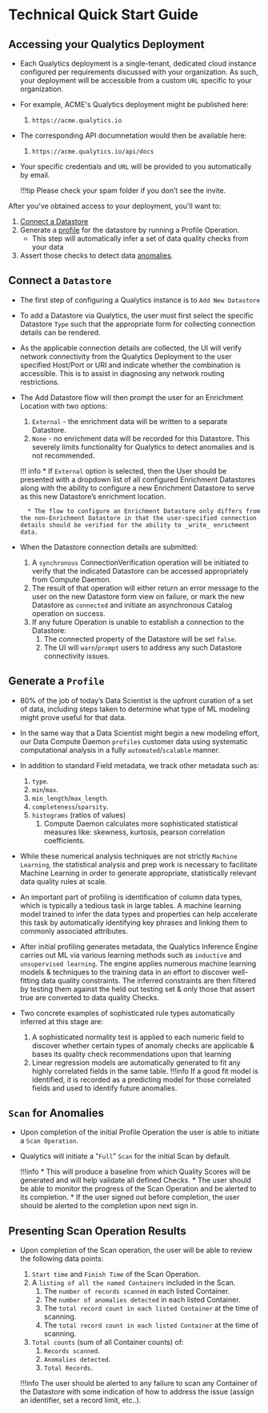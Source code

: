 # Technical Quick Start Guide

## Accessing your Qualytics Deployment

* Each Qualytics deployment is a single-tenant, dedicated cloud instance configured per requirements discussed with your organization. As such, your deployment will be accessible from a custom `URL` specific to your organization.

* For example, ACME's Qualytics deployment might be published here:
    1. `https://acme.qualytics.io`

* The corresponding API documnetation would then be available here:
    1. `https://acme.qualytics.io/api/docs`

* Your specific credentials and `URL` will be provided to you automatically by email.

    !!!tip
        Please check your spam folder if you don’t see the invite.

After you've obtained access to your deployment, you'll want to:

1. [Connect a Datastore](/datastores/what-is-datastore)
2. Generate a [profile](/glossary#profile) for the datastore by running a Profile Operation.
    - This step will automatically infer a set of data quality checks from your data
4. Assert those checks to detect data [anomalies](/glossary#anomaly).
 


## Connect a <a id="1">`Datastore`</a>

* The first step of configuring a Qualytics instance is to `Add New Datastore`

* To add a Datastore via Qualytics, the user must first select the specific Datastore `Type` such that the appropriate form for collecting connection details can be rendered.

* As the applicable connection details are collected, the UI will verify network connectivity from the Qualytics Deployment to the user specified Host/Port or URI and indicate whether the combination is accessible. This is to assist in diagnosing any network routing restrictions.

* The Add Datastore flow will then prompt the user for an Enrichment Location with two options:

    1. `External` - the enrichment data will be written to a separate Datastore.
    2. `None` - no enrichment data will be recorded for this Datastore. This severely limits functionality for Qualytics to detect anomalies and is not recommended.

    !!! info
        * If `External` option is selected, then the User should be presented with a dropdown list of all configured Enrichment Datastores along with the ability to configure a new Enrichment Datastore to serve as this new Datastore’s enrichment location.

        * The flow to configure an Enrichment Datastore only differs from the non-Enrichment Datastore in that the user-specified connection details should be verified for the ability to _write_ enrichment data.

* When the Datastore connection details are submitted:
    1. A `synchronous` ConnectionVerification operation will be initiated to verify that the indicated Datastore can be accessed appropriately from Compute Daemon.
    2. The result of that operation will either return an error message to the user on the new Datastore form view on failure, or mark the new Datastore as `connected` and initiate an asynchronous Catalog operation on success.
    3. If any future Operation is unable to establish a connection to the Datastore:
        1. The connected property of the Datastore will be set `false`.
        2. The UI will `warn`/`prompt` users to address any such Datastore connectivity issues.


## Generate a<a id="2"> `Profile`</a>

* 80% of the job of today’s Data Scientist is the upfront curation of a set of data, including steps taken to determine what type of ML modeling might prove useful for that data.

* In the same way that a Data Scientist might begin a new modeling effort, our Data Compute Daemon `profiles` customer data using systematic computational analysis in a fully `automated`/`scalable` manner.

* In addition to standard Field metadata, we track other metadata such as:
    1. `type`.
    2. `min`/`max`.
    3. `min_length`/`max_length`.
    4. `completeness`/`sparsity`.
    5. `histograms` (ratios of values)
        1. Compute Daemon calculates more sophisticated statistical measures like: skewness, kurtosis, pearson correlation coefficients.

* While these numerical analysis techniques are not strictly `Machine Learning`, the statistical analysis and prep work is necessary to facilitate Machine Learning in order to generate appropriate, statistically relevant data quality rules at scale.

* An important part of profiling is identification of column data types, which is typically a tedious task in large tables. A machine learning model trained to infer the data types and properties can help accelerate this task by automatically identifying key phrases and linking them to commonly associated attributes.

* After initial profiling generates metadata, the Qualytics Inference Engine carries out ML via various learning methods such as `inductive` and `unsupervised learning`. The engine applies numerous machine learning models & techniques to the training data in an effort to discover well-fitting data quality constraints. The inferred constraints are then filtered by testing them against the held out testing set & only those that assert true are converted to data quality Checks.

* Two concrete examples of sophisticated rule types automatically inferred at this stage are:
    1. A sophisticated normality test is applied to each numeric field to discover whether certain types of anomaly checks are applicable & bases its quality check recommendations upon that learning
    2. Linear regression models are automatically generated to fit any highly correlated fields in the same table.
    !!!info
        If a good fit model is identified, it is recorded as a predicting model for those correlated fields and used to identify future anomalies.

## `Scan` for <a id="3">Anomalies</a>

* Upon completion of the initial Profile Operation the user is able to initiate a `Scan Operation`.

* Qualytics will initiate a “`Full`” `Scan` for the initial Scan by default.

    !!!info
        * This will produce a baseline from which Quality Scores will be generated and will help validate all defined Checks.
        * The user should be able to monitor the progress of the Scan Operation and be alerted to its completion.
        * If the user signed out before completion, the user should be alerted to the completion upon next sign in.

## Presenting Scan Operation <a id="4">Results</a>

* Upon completion of the Scan operation, the user will be able to review the following data points:

    1. `Start time` and `Finish Time` of the Scan Operation.
    2. A `listing of all the named Containers` included in the Scan.
        1. The `number of records scanned` in each listed Container.
        2. The `number of anomalies detected` in each listed Container.
        3. The `total record count in each listed Container` at the time of scanning.
        4. The `total record count in each listed Container` at the time of scanning.
    3. `Total counts` (sum of all Container counts) of:
        1. `Records scanned`.
        2. `Anomalies detected`.
        3. `Total Records`.

    !!!info
        The user should be alerted to any failure to scan any Container of the Datastore with some indication of how to address the issue (assign an identifier, set a record limit, etc..).


<!-- ## Monitor `data freshness` -->